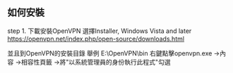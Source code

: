 

如何安裝
-----------------------------
step 1.
下載安裝OpenVPN 選擇Installer, Windows Vista and later
https://openvpn.net/index.php/open-source/downloads.html

並且到OpenVPN的安裝目錄   舉例 E:\OpenVPN\bin
右鍵點擊openvpn.exe ->內容 ->相容性頁籤 ->將"以系統管理員的身份執行此程式"勾選


